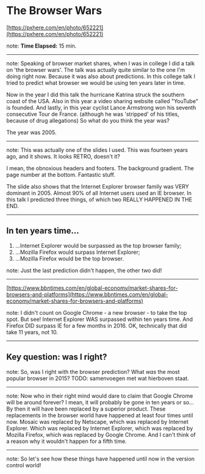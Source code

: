<!-- .slide: data-background="img/background/usb-sticks.jpg" data-background-color="black" data-background-opacity="0.3"-->

# The Browser Wars

[https://pxhere.com/en/photo/652221](https://pxhere.com/en/photo/652221) <!-- .element: class="attribution" -->

note:
**Time Elapsed:** 15 min.

---

note:
Speaking of browser market shares, when I was in college I did a talk on 'the browser wars'.
The talk was actually quite similar to the one I'm doing right now.
Because it was also about predictions.
In this college talk I tried to predict what browser we would be using ten years later in time.

Now in the year I did this talk the hurricane Katrina struck the southern coast of the USA.
Also in this year a video sharing website called "YouTube" is founded.
And lastly, in this year cyclist Lance Armstrong won his seventh consecutive Tour de France.
(although he was 'stripped' of his titles, because of drug allegations)
So what do you think the year was?

The year was 2005.

---

<!-- .slide: data-background="img/background/the-browser-wars-2005.png" --->

note:
This was actually one of the slides I used.
This was fourteen years ago, and it shows.
It looks RETRO, doesn't it?

I mean, the obnoxious headers and footers.
The background gradient.
The page number at the bottom.
Fantastic stuff.

The slide also shows that the Internet Explorer browser family was VERY dominant in 2005.
Almost 90% of all Internet users used an IE browser.
In this talk I predicted three things, of which two REALLY HAPPENED IN THE END.

---

## In ten years time...

1. ...Internet Explorer would be surpassed as the top browser family;
2. ...Mozilla Firefox would surpass Internet Explorer;
3. ...Mozilla Firefox would be the top browser.

note:
Just the last prediction didn't happen, the other two did!

---

<!-- .slide: data-background="img/background/browser-shares-2007-2018.jpg" data-background-size="contain" data-background-color="white" --->

[https://www.bbntimes.com/en/global-economy/market-shares-for-browsers-and-platforms](https://www.bbntimes.com/en/global-economy/market-shares-for-browsers-and-platforms) <!-- .element: class="attribution" -->

note:
I didn't count on Google Chrome - a new browser - to take the top spot.
But see!
Internet Explorer WAS surpassed within ten years time.
And Firefox DID surpass IE for a few months in 2016.
OK, technically that did take 11 years, not 10.

---

## Key question: was I right? 

note:
So, was I right with the browser prediction?
What *was* the most popular browser in 2015?
TODO: samenvoegen met wat hierboven staat.

---

note:
Now who in their right mind would dare to claim that Google Chrome will be around forever?
I mean, it will probably be gone in ten years or so...
By then it will have been replaced by a superior product.
These replacements in the browser world have happened at least four times until now.
Mosaic was replaced by Netscape, which was replaced by Internet Explorer.
Which was replaced by Internet Explorer, which was replaced by Mozilla Firefox, which was replaced by Google Chrome.
And I can't think of a reason why it wouldn't happen for a fifth time.

---

note:
So let's see how these things have happened until now in the version control world!
